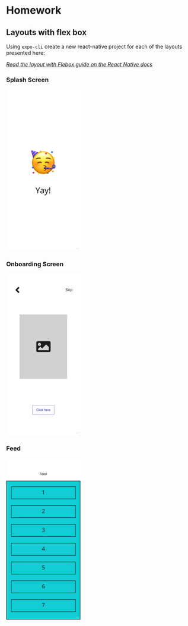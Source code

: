 # Homework

## Layouts with flex box

Using `expo-cli` create a new react-native project for each of the layouts presented here:

*[Read the layout with Flebox guide on the React Native docs](https://reactnative.dev/docs/flexbox)*

### Splash Screen

<img src="/week1/assets/splash-screen-wireframe.jpg" alt="drawing" width="200"/>

### Onboarding Screen

<img src="/week1/assets/onboarding-screen-wireframe.jpg" alt="drawing" width="200"/>

### Feed

<img src="/week1/assets/feed-screen-wireframe.jpg" alt="drawing" width="200"/>
